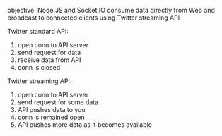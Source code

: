 



objective: Node.JS and Socket.IO consume data directly from Web
and broadcast to connected clients
using Twitter streaming API

Twitter standard API:
1. open conn to API server
2. send request for data
3. receive data from API
4. conn is closed


Twitter streaming API:
1. open conn to API server
2. send request for some data
3. API pushes data to you
4. conn is remained open
5. API pushes more data as it becomes available

